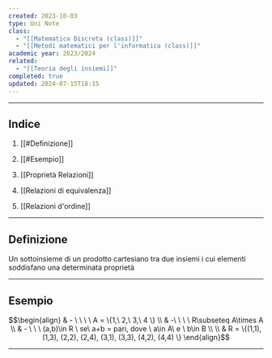 ```yaml
---
created: 2023-10-03
type: Uni Note
class:
  - "[[Matematica Discreta (class)]]"
  - "[[Metodi matematici per l'informatica (class)]]"
academic year: 2023/2024
related:
  - "[[Teoria degli insiemi]]"
completed: true
updated: 2024-07-15T18:15
---
```

---
## Indice
1. [[#Definizione]]
2. [[#Esempio]]

3. [[Proprietà Relazioni]]
4. [[Relazioni di equivalenza]]
5. [[Relazioni d'ordine]]

---
## Definizione
Un sottoinsieme di un prodotto cartesiano tra due insiemi i cui elementi soddisfano una determinata proprietà

---
## Esempio

$$\begin{align}
& - \ \ \ \ A = \{1,\ 2,\ 3,\ 4 \} \\
& -\ \ \ \ R\subseteq A\times A \\
& - \ \ \ (a,b)\in R \ se\ a+b = pari,  dove \ a\in A\ e \ b\in B \\ \\
& R = \{(1,1), (1,3), (2,2), (2,4), (3,1), (3,3), (4,2), (4,4) \}
\end{align}$$

---

